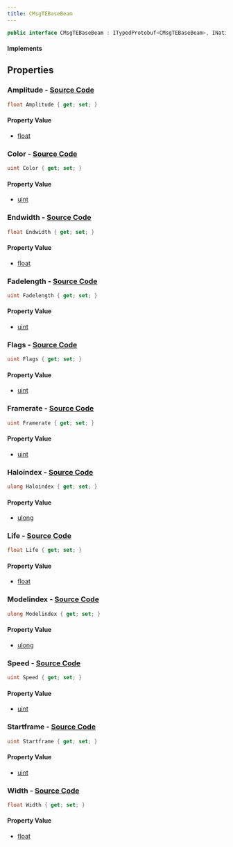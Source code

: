 ```yaml
---
title: CMsgTEBaseBeam
---
```


```csharp
public interface CMsgTEBaseBeam : ITypedProtobuf<CMsgTEBaseBeam>, INativeHandle
```

#### Implements

## Properties

### **Amplitude** - [Source Code](https://github.com/swiftly-solution/swiftlys2/blob/main/managed/src/SwiftlyS2.Generated/Protobufs/Interfaces/CMsgTEBaseBeam.cs#L37)

```csharp
float Amplitude { get; set; }
```

#### Property Value

- [float](https://learn.microsoft.com/dotnet/api/system.single)

### **Color** - [Source Code](https://github.com/swiftly-solution/swiftlys2/blob/main/managed/src/SwiftlyS2.Generated/Protobufs/Interfaces/CMsgTEBaseBeam.cs#L40)

```csharp
uint Color { get; set; }
```

#### Property Value

- [uint](https://learn.microsoft.com/dotnet/api/system.uint32)

### **Endwidth** - [Source Code](https://github.com/swiftly-solution/swiftlys2/blob/main/managed/src/SwiftlyS2.Generated/Protobufs/Interfaces/CMsgTEBaseBeam.cs#L31)

```csharp
float Endwidth { get; set; }
```

#### Property Value

- [float](https://learn.microsoft.com/dotnet/api/system.single)

### **Fadelength** - [Source Code](https://github.com/swiftly-solution/swiftlys2/blob/main/managed/src/SwiftlyS2.Generated/Protobufs/Interfaces/CMsgTEBaseBeam.cs#L34)

```csharp
uint Fadelength { get; set; }
```

#### Property Value

- [uint](https://learn.microsoft.com/dotnet/api/system.uint32)

### **Flags** - [Source Code](https://github.com/swiftly-solution/swiftlys2/blob/main/managed/src/SwiftlyS2.Generated/Protobufs/Interfaces/CMsgTEBaseBeam.cs#L46)

```csharp
uint Flags { get; set; }
```

#### Property Value

- [uint](https://learn.microsoft.com/dotnet/api/system.uint32)

### **Framerate** - [Source Code](https://github.com/swiftly-solution/swiftlys2/blob/main/managed/src/SwiftlyS2.Generated/Protobufs/Interfaces/CMsgTEBaseBeam.cs#L22)

```csharp
uint Framerate { get; set; }
```

#### Property Value

- [uint](https://learn.microsoft.com/dotnet/api/system.uint32)

### **Haloindex** - [Source Code](https://github.com/swiftly-solution/swiftlys2/blob/main/managed/src/SwiftlyS2.Generated/Protobufs/Interfaces/CMsgTEBaseBeam.cs#L16)

```csharp
ulong Haloindex { get; set; }
```

#### Property Value

- [ulong](https://learn.microsoft.com/dotnet/api/system.uint64)

### **Life** - [Source Code](https://github.com/swiftly-solution/swiftlys2/blob/main/managed/src/SwiftlyS2.Generated/Protobufs/Interfaces/CMsgTEBaseBeam.cs#L25)

```csharp
float Life { get; set; }
```

#### Property Value

- [float](https://learn.microsoft.com/dotnet/api/system.single)

### **Modelindex** - [Source Code](https://github.com/swiftly-solution/swiftlys2/blob/main/managed/src/SwiftlyS2.Generated/Protobufs/Interfaces/CMsgTEBaseBeam.cs#L13)

```csharp
ulong Modelindex { get; set; }
```

#### Property Value

- [ulong](https://learn.microsoft.com/dotnet/api/system.uint64)

### **Speed** - [Source Code](https://github.com/swiftly-solution/swiftlys2/blob/main/managed/src/SwiftlyS2.Generated/Protobufs/Interfaces/CMsgTEBaseBeam.cs#L43)

```csharp
uint Speed { get; set; }
```

#### Property Value

- [uint](https://learn.microsoft.com/dotnet/api/system.uint32)

### **Startframe** - [Source Code](https://github.com/swiftly-solution/swiftlys2/blob/main/managed/src/SwiftlyS2.Generated/Protobufs/Interfaces/CMsgTEBaseBeam.cs#L19)

```csharp
uint Startframe { get; set; }
```

#### Property Value

- [uint](https://learn.microsoft.com/dotnet/api/system.uint32)

### **Width** - [Source Code](https://github.com/swiftly-solution/swiftlys2/blob/main/managed/src/SwiftlyS2.Generated/Protobufs/Interfaces/CMsgTEBaseBeam.cs#L28)

```csharp
float Width { get; set; }
```

#### Property Value

- [float](https://learn.microsoft.com/dotnet/api/system.single)

